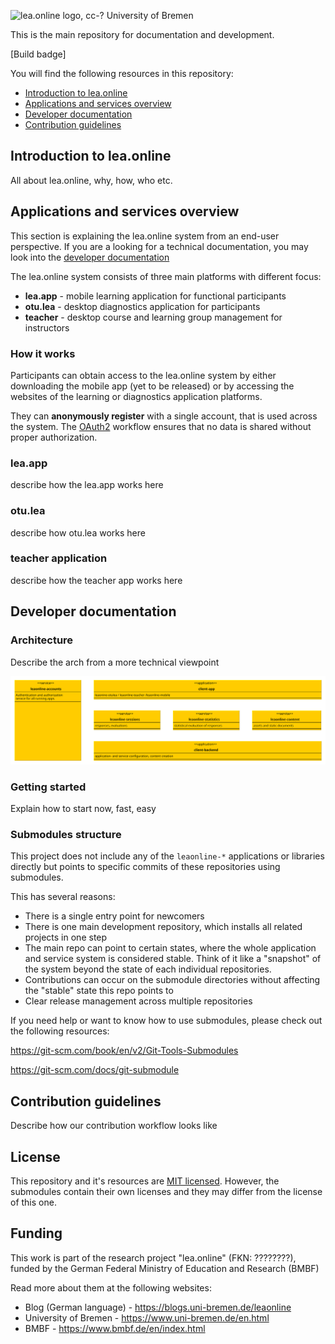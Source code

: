 ![lea.online logo, cc-? University of Bremen](https://blogs.uni-bremen.de/leaonline/files/2019/03/cropped-header-lea-online-01-3.png)


This is the main repository for documentation and development.

[Build badge]


You will find the following resources in this repository:

* [Introduction to lea.online](#introduction-to-lea.online)
* [Applications and services overview](#applications-and-services-overview)
* [Developer documentation](#developer-documentation)
* [Contribution guidelines](#contribution-guidelines)

## Introduction to lea.online

All about lea.online, why, how, who etc.

## Applications and services overview

This section is explaining the lea.online system from an end-user perspective.
If you are a looking for a technical documentation, you may look into the [developer documentation](#developer-documentation)

The lea.online system consists of three main platforms with different focus:

- **lea.app** - mobile learning application for functional participants
- **otu.lea** - desktop diagnostics application for participants
- **teacher** - desktop course and learning group management for instructors  

### How it works

Participants can obtain access to the lea.online system by either downloading the mobile app (yet to be released) or by
accessing the websites of the learning or diagnostics application platforms.

They can **anonymously register** with a single account, that is used across the system. The [OAuth2](https://oauth.net/2/)
workflow ensures that no data is shared without proper authorization.

### lea.app

describe how the lea.app works here

### otu.lea

describe how otu.lea works here

### teacher application

describe how the teacher app works here  


## Developer documentation

### Architecture

Describe the arch from a more technical viewpoint

![lea.online technical architecture](./architecture/level-0-system-overview.svg)


### Getting started

Explain how to start now, fast, easy

### Submodules structure

This project does not include any of the `leaonline-*` applications or libraries directly but points to specific commits
of these repositories using submodules.

This has several reasons:

* There is a single entry point for newcomers
* There is one main development repository, which installs all related projects in one step
* The main repo can point to certain states, where the whole application and service system is considered stable.
  Think of it like a "snapshot" of the system beyond the state of each individual repositories.
* Contributions can occur on the submodule directories without affecting the "stable" state this repo points to
* Clear release management across multiple repositories


If you need help or want to know how to use submodules, please check out the following resources:

https://git-scm.com/book/en/v2/Git-Tools-Submodules

https://git-scm.com/docs/git-submodule

## Contribution guidelines

Describe how our contribution workflow looks like

## License

This repository and it's resources are [MIT licensed](./LICENSE). However, the submodules contain their own licenses and they may 
differ from the license of this one.

## Funding

This work is part of the research project "lea.online" (FKN: ????????), funded by the German Federal Ministry of 
Education and Research (BMBF)

Read more about them at the following websites:

- Blog (German language) - https://blogs.uni-bremen.de/leaonline 
- University of Bremen - https://www.uni-bremen.de/en.html
- BMBF - https://www.bmbf.de/en/index.html
